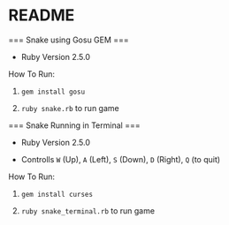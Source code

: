 # README
=== Snake using Gosu GEM ===

* Ruby Version 2.5.0

How To Run:

1. `gem install gosu`

2. `ruby snake.rb` to run game


=== Snake Running in Terminal ===

* Ruby Version 2.5.0

* Controlls `W` (Up), `A` (Left), `S` (Down), `D` (Right), `Q` (to quit)

How To Run:

1. `gem install curses`

2. `ruby snake_terminal.rb` to run game
